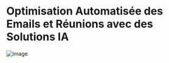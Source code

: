 # Optimisation Automatisée des Emails et Réunions avec des Solutions IA
![image](https://github.com/user-attachments/assets/2e4508a3-5e37-4435-9be3-35d6cfe963e0)

